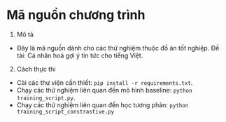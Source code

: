 # Mã nguồn chương trình
1. Mô tả
- Đây là mã nguồn dành cho các thử nghiệm thuộc đồ án tốt nghiệp. Đề tài: Cá nhân hoá gợi ý tin tức cho tiếng Việt.
2. Cách thực thi
- Cài các thư viện cần thiết: ```pip install -r requirements.txt```.
- Chạy các thử nghiệm liên quan đến mô hình baseline: ```python training_script.py```.
- Chạy các thử nghiệm liên quan đến học tương phản: ```python training_script_constrastive.py```